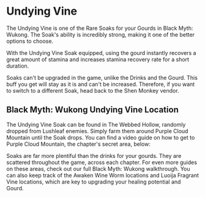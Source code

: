 # Undying Vine

The Undying Vine is one of the Rare Soaks for your Gourds in Black Myth: Wukong. The Soak's ability is incredibly strong, making it one of the better options to choose. 

With the Undying Vine Soak equipped, using the gourd instantly recovers a great amount of stamina and increases stamina recovery rate for a short duration. 

Soaks can't be upgraded in the game, unlike the Drinks and the Gourd. This buff you get will stay as it is and can't be increased. Therefore, if you want to switch to a different Soak, head back to the Shen Monkey vendor. 

## Black Myth: Wukong Undying Vine Location

The Undying Vine Soak can be found in The Webbed Hollow, randomly dropped from Lushleaf enemies. Simply farm them around Purple Cloud Mountain until the Soak drops. You can find a video guide on how to get to Purple Cloud Mountain, the chapter's secret area, below: 

Soaks are far more plentiful than the drinks for your gourds. They are scattered throughout the game, across each chapter. For even more guides on these areas, check out our full Black Myth: Wukong walkthrough. You can also keep track of the Awaken Wine Worm locations and Luoija Fragrant Vine locations, which are key to upgrading your healing potential and Gourd. 
